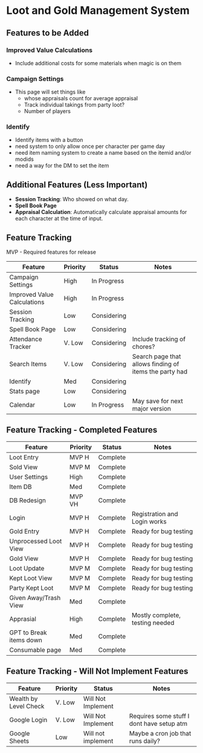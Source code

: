 # Loot and Gold Management System

## Features to be Added

### Improved Value Calculations
- Include additional costs for some materials when magic is on them

### Campaign Settings
- This page will set things like 
  - whose appraisals count for average appraisal
  - Track individual takings from party loot?
  - Number of players

### Identify
- Identify items with a button
- need system to only allow once per character per game day
- need item naming system to create a name based on the itemid and/or modids
- need a way for the DM to set the item 

## Additional Features (Less Important)
- **Session Tracking**: Who showed on what day.
- **Spell Book Page**
- **Appraisal Calculation**: Automatically calculate appraisal amounts for each character at the time of input.

## Feature Tracking
MVP - Required features for release

| Feature                     | Priority | Status             | Notes                                                  | 
|-----------------------------|----------|--------------------|--------------------------------------------------------|
| Campaign Settings           | High     | In Progress        |                                                        |
| Improved Value Calculations | High     | In Progress        |                                                        |
| Session Tracking            | Low      | Considering        |                                                        |
| Spell Book Page             | Low      | Considering        |                                                        |
| Attendance Tracker          | V. Low   | Considering        | Include tracking of chores?                            |
| Search Items                | V. Low   | Considering        | Search page that allows finding of items the party had |
| Identify                    | Med      | Considering        |                                                        |
| Stats page                  | Low      | Considering        |                                                        |
| Calendar                    | Low      | In Progress        | May save for next major version                        |

## Feature Tracking - Completed Features

| Feature                  | Priority | Status    | Notes                                                  | 
|--------------------------|----------|-----------|--------------------------------------------------------|
| Loot Entry               | MVP H    | Complete  |                                                        |
| Sold View                | MVP M    | Complete  |                                                        |
| User Settings            | High     | Complete  |                                                        |
| Item DB                  | Med      | Complete  |                                                        |
| DB Redesign              | MVP VH   | Complete  |                                                        |
| Login                    | MVP H    | Complete  | Registration and Login works                           |
| Gold Entry               | MVP H    | Complete  | Ready for bug testing                                  |
| Unprocessed Loot View    | MVP H    | Complete  | Ready for bug testing                                  |
| Gold View                | MVP H    | Complete  | Ready for bug testing                                  |
| Loot Update              | MVP M    | Complete  | Ready for bug testing                                  |
| Kept Loot View           | MVP M    | Complete  | Ready for bug testing                                  |
| Party Kept Loot          | MVP M    | Complete  | Ready for bug testing                                  |
| Given Away/Trash View    | Med      | Complete  |                                                        |
| Apprasial                | High     | Complete  | Mostly complete, testing needed                        |
| GPT to Break items down  | Med      | Complete  |                                                        |
| Consumable page          | Med      | Complete  |                                                        |

## Feature Tracking - Will Not Implement Features

| Feature                  | Priority | Status               | Notes                                     | 
|--------------------------|----------|----------------------|-------------------------------------------|
| Wealth by Level Check    | V. Low   | Will Not Implement   |                                           |
| Google Login             | V. Low   | Will Not Implement   | Requires some stuff I dont have setup atm |
| Google Sheets            | Low      | Will not implement   | Maybe a cron job that runs daily?         |

